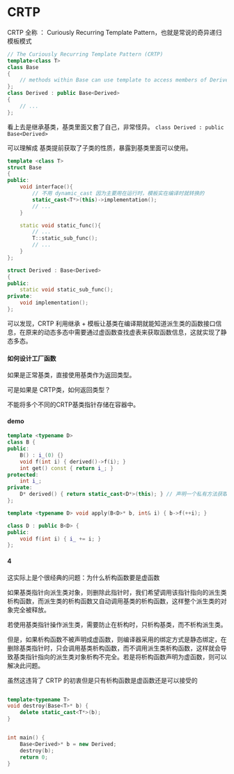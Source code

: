 
# CRTP

CRTP 全称 ： Curiously Recurring Template Pattern，也就是常说的奇异递归模板模式
``` cpp
// The Curiously Recurring Template Pattern (CRTP)
template<class T>
class Base
{
    // methods within Base can use template to access members of Derived
};
class Derived : public Base<Derived>
{
    // ...
};
```

看上去是继承基类，基类里面又套了自己，非常怪异。
`class Derived : public Base<Derived>`

可以理解成 基类提前获取了子类的性质，暴露到基类里面可以使用。




``` cpp
template <class T> 
struct Base
{
public:
    void interface(){
        // 不用 dynamic_cast 因为主要用在运行时，模板实在编译时就转换的
        static_cast<T*>(this)->implementation();
        // ...
    }

    static void static_func(){
        // ...
        T::static_sub_func();
        // ...
    }
};

struct Derived : Base<Derived>
{
public:
    static void static_sub_func();
private:
    void implementation();
};
```

可以发现，CRTP 利用继承 + 模板让基类在编译期就能知道派生类的函数接口信息，在原来的动态多态中需要通过虚函数查找虚表来获取函数信息，这就实现了静态多态。
#### 如何设计工厂函数
如果是正常基类，直接使用基类作为返回类型。

可是如果是 CRTP类，如何返回类型？

不能将多个不同的CRTP基类指针存储在容器中。


#### demo
```cpp
template <typename D> 
class B {
public:
    B() : i_(0) {}
    void f(int i) { derived()->f(i); }
    int get() const { return i_; }
protected:
    int i_;
private:
    D* derived() { return static_cast<D*>(this); } // 声明一个私有方法获取继承类
};

template <typename D> void apply(B<D>* b, int& i) { b->f(++i); }

class D : public B<D> {
public:
    void f(int i) { i_ += i; }
};
```

#### 4

这实际上是个很经典的问题：为什么析构函数要是虚函数

如果基类指针向派生类对象，则删除此指针时，我们希望调用该指针指向的派生类析构函数，而派生类的析构函数又自动调用基类的析构函数，这样整个派生类的对象完全被释放。

若使用基类指针操作派生类，需要防止在析构时，只析构基类，而不析构派生类。

但是，如果析构函数不被声明成虚函数，则编译器采用的绑定方式是静态绑定，在删除基类指针时，只会调用基类析构函数，而不调用派生类析构函数，这样就会导致基类指针指向的派生类对象析构不完全。若是将析构函数声明为虚函数，则可以解决此问题。


虽然这违背了 CRTP 的初衷但是只有析构函数是虚函数还是可以接受的


``` cpp

template<typename T>
void destroy(Base<T>* b) {
    delete static_cast<T*>(b);
}


int main() {
    Base<Derived>* b = new Derived;
    destroy(b);
    return 0;
}
```

